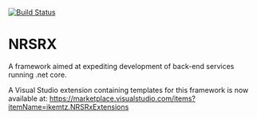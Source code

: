[![Build Status](https://ikemtz.visualstudio.com/NRSRx/_apis/build/status/ikemtz.NRSRx?branchName=master)](https://ikemtz.visualstudio.com/NRSRx/_build/latest?definitionId=12&branchName=master)

# NRSRX
A framework aimed at expediting development of back-end services running .net core.

A Visual Studio extension containing templates for this framework is now available at:
https://marketplace.visualstudio.com/items?itemName=ikemtz.NRSRxExtensions
